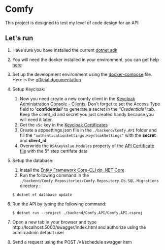 # Comfy

This project is designed to test my level of code design for an API

## Let's run

1. Have sure you have installed the current [dotnet sdk](https://dotnet.microsoft.com/download)
2. You will need the docker installed in your environment, you can get help [here](https://docs.docker.com/get-docker/)
3. Set up the development environment using the [docker-compose](docker-compose.yml) file. Here is the [official documentation](https://docs.docker.com/compose/)
4. Setup Keycloak:
   1. Now you need create a new comfy client in the [Keycloak Administration Console - Clients](http://localhost:8080/auth/admin/master/console/#/realms/master/clients).  Don't forget to set the Access Type field to **'confidential'** to generate a secret in the _"Credentials"_ tab. Keep the client_id and secret you just created handy because you will need it later.
   2. Get the `x5c` key in the [Keycloak Certificates](http://localhost:8080/auth/realms/master/protocol/openid-connect/certs)
   3. Create a appsettings.json file in the `./backend/Comfy.API` folder and fill the `"authenticationSettings.KeycloakSettings"` with the **secret** and **client_id**
   4. Overwride the `RSAKeyValue.Modules` property of the [API Certificate file](./backend/Comfy.API/Cert/comfy.xml) with the 5° step certifate data

5. Setup the database:
   1. Install the [Entity Framework Core-CLI do .NET Core](https://docs.microsoft.com/pt-br/ef/core/cli/dotnet#installing-the-tools)
   2. Run the following command in the `./backend/Comfy.Repositories/Comfy.Repository.Db.SQL.Migrations` directory :
   ```
   $ dotnet ef database update
   ```
6. Run the API by typing the following command:
   ```
   $ dotnet run --project ./backend/Comfy.API/Comfy.API.csproj
   ```
7. Open a new tab in your browser and type http://localhost:5000/swagger/index.html and authorize using the admin:admin default user
8. Send a request using the POST /v1/schedule swagger item